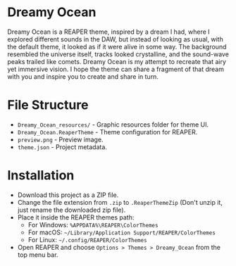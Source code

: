 # Dreamy Ocean

Dreamy Ocean is a REAPER theme, inspired by a dream I had, where I explored different sounds in the DAW, but instead of looking as usual, with the
default theme, it looked as if it were alive in some way. The background resembled the universe itself, tracks looked crystalline, and the sound-wave peaks trailed like comets. Dreamy Ocean is my attempt to recreate that airy yet immersive vision. I hope the theme can share a fragment of that dream with you and inspire you to create and share in turn.

# File Structure

- `Dreamy_Ocean_resources/` - Graphic resources folder for theme UI.
- `Dreamy_Ocean.ReaperTheme` - Theme configuration for REAPER.
- `preview.png` - Preview image.
- `theme.json` - Project metadata.

# Installation

- Download this project as a ZIP file.
- Change the file extension from `.zip` to `.ReaperThemeZip` (Don't unzip it, just rename the downloaded zip file).
- Place it inside the REAPER themes path:
  - For Windows: `%APPDATA%\REAPER\ColorThemes`
  - For macOS: `~/Library/Application Support/REAPER/ColorThemes`
  - For Linux: `~/.config/REAPER/ColorThemes`
- Open REAPER and choose `Options > Themes > Dreamy_Ocean` from the top menu bar.

